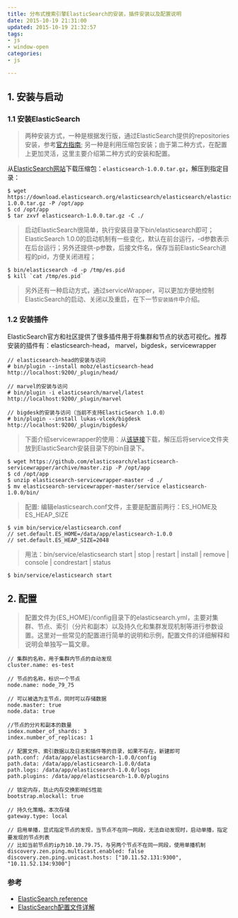 ```yaml
---
title: 分布式搜索引擎ElasticSearch的安装，插件安装以及配置说明
date: 2015-10-19 21:31:00
updated: 2015-10-19 21:32:57
tags: 
- js
- window-open
categories: 
- js

---
```

## 1. 安装与启动

### 1.1 安装ElasticSearch

> 两种安装方式，一种是根据发行版，通过ElasticSearch提供的repositories安装，参考[官方指南](http://www.elasticsearch.org/guide/en/elasticsearch/reference/current/setup-repositories.html); 另一种是利用压缩包安装；由于第二种方式，在配置上更加灵活，这里主要介绍第二种方式的安装和配置。


从[ElasticSearch网站](http://www.elasticsearch.org/overview/elkdownloads/)下载压缩包：`elasticsearch-1.0.0.tar.gz`，解压到指定目录：


<!--more-->


	$ wget https://download.elasticsearch.org/elasticsearch/elasticsearch/elasticsearch-1.0.0.tar.gz -P /opt/app
	$ cd /opt/app
	$ tar zxvf elasticsearch-1.0.0.tar.gz -C ./

> 启动ElasticSearch很简单，执行安装目录下bin/elasticsearch即可；ElasticSearch 1.0.0的启动机制有一些变化，默认在前台运行，-d参数表示在后台运行；另外还提供-p参数，后接文件名，保存当前ElasticSearch进程的pid，方便关闭进程；

	$ bin/elasticsearch -d -p /tmp/es.pid
	$ kill `cat /tmp/es.pid`

> 另外还有一种启动方式，通过serviceWrapper，可以更加方便地控制ElasticSearch的启动、关闭以及重启，在下一节`安装插件`中介绍。

### 1.2 安装插件

ElasticSearch官方和社区提供了很多插件用于将集群和节点的状态可视化。推荐安装的插件有：elasticsearch-head， marvel，bigdesk，servicewrapper

	// elasticsearch-head的安装与访问
	# bin/plugin --install mobz/elasticsearch-head
	http://localhost:9200/_plugin/head/

	// marvel的安装与访问
	# bin/plugin -i elasticsearch/marvel/latest
    http://localhost:9200/_plugin/marvel

	// bigdesk的安装与访问（当前不支持ElasticSearch 1.0.0）
	# bin/plugin --install lukas-vlcek/bigdesk
	http://localhost:9200/_plugin/bigdesk/

> 下面介绍servicewrapper的使用：从[该链接](https://github.com/elasticsearch/elasticsearch-servicewrapper)下载，解压后将service文件夹放到ElasticSearch安装目录下的bin目录下。

	$ wget https://github.com/elasticsearch/elasticsearch-servicewrapper/archive/master.zip -P /opt/app
	$ cd /opt/app
	$ unzip elasticsearch-servicewrapper-master -d ./
	$ mv elasticsearch-servicewrapper-master/service elasticsearch-1.0.0/bin/

> 配置: 编辑elasticsearch.conf文件，主要是配置前两行：ES_HOME及ES_HEAP_SIZE

	$ vim bin/service/elasticsearch.conf
	// set.default.ES_HOME=/data/app/elasticsearch-1.0.0
	// set.default.ES_HEAP_SIZE=2048

> 用法：bin/service/elasticsearch start | stop | restart | install | remove | console | condrestart | status

	$ bin/service/elasticsearch start

## 2. 配置

> 配置文件为{ES_HOME}/config目录下的elasticsearch.yml，主要对集群、节点、索引（分片和副本）以及持久化和集群发现机制等进行参数设置。这里对一些常见的配置进行简单的说明和示例，配置文件的详细解释和说明会单独写一篇文章。

	// 集群的名称，用于集群内节点的自动发现
	cluster.name: es-test

	// 节点的名称，标识一个节点
	node.name: node_79_75

	// 可以被选为主节点，同时可以存储数据
	node.master: true
	node.data: true

	//节点的分片和副本的数量
	index.number_of_shards: 3
	index.number_of_replicas: 1

	// 配置文件、索引数据以及日志和插件等的目录，如果不存在，新建即可
	path.conf: /data/app/elasticsearch-1.0.0/config
	path.data: /data/app/elasticsearch-1.0.0/data
	path.logs: /data/app/elasticsearch-1.0.0/logs
	path.plugins: /data/app/elasticsearch-1.0.0/plugins

	// 锁定内存，防止内存交换影响ES性能
	bootstrap.mlockall: true

	// 持久化策略，本次存储
	gateway.type: local

	// 启用单播，显式指定节点的发现，当节点不在同一网段，无法自动发现时，启动单播，指定要发现的节点列表
	// 比如当前节点的ip为10.10.79.75，与另两个节点不在同一网段，使用单播机制
	discovery.zen.ping.multicast.enabled: false
	discovery.zen.ping.unicast.hosts: ["10.11.52.131:9300", "10.11.52.134:9300"]

### 参考

+ [ElasticSearch reference](http://www.elasticsearch.org/guide/en/elasticsearch/reference/current/index.html)
+ [ElasticSearch配置文件详解](http://www.searchtech.pro/articles/2013/02/18/1361194291548.html)

